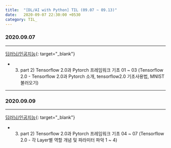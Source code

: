 ```yaml
---
title:  "[DL/AI with Python] TIL (09.07 ~ 09.13)"
date:   2020-09-07 22:30:00 +0530
category: TIL_  
---
```

### 2020.09.07
***  
[딥러닝/인공지능](https://business.fastcampus.co.kr/#){: target="_blank"}    
- 03. part 2) Tensorflow 2.0과 Pytorch 프레임워크 기초
  01 ~ 03 (Tensorflow 2.0 - Tensorflow 2.0과 Pytorch 소개, tensorflow2.0 기초사용법, MNIST 불러오기)  

***  

### 2020.09.09
***  
[딥러닝/인공지능](https://business.fastcampus.co.kr/#){: target="_blank"}    
- 03. part 2) Tensorflow 2.0과 Pytorch 프레임워크 기초
  04 ~ 07 (Tensorflow 2.0 - 각 Layer별 역할 개념 및 파라미터 파악 1 ~ 4)  
  


  



